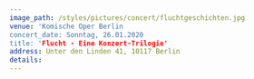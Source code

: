 ```yaml
---
image_path: /styles/pictures/concert/fluchtgeschichten.jpg
venue: 'Komische Oper Berlin
concert_date: Sonntag, 26.01.2020
title: 'Flucht - Eine Konzert-Trilogie'
address: Unter den Linden 41, 10117 Berlin
details: 
---
```

